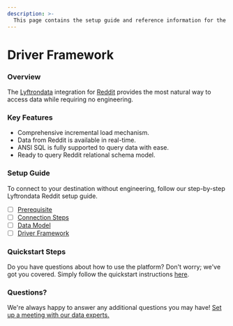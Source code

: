 ```yaml
---
description: >-
  This page contains the setup guide and reference information for the Reddit source connector.
---
```


# Driver Framework

### Overview

The [Lyftrondata](https://www.lyftrondata.com/) integration for [Reddit](https://www.lyftrondata.com/integration/marketing-analytics/reddit/) provides the most natural way to access data while requiring no engineering.

### Key Features

* Comprehensive incremental load mechanism.
* Data from Reddit is available in real-time.&#x20;
* ANSI SQL is fully supported to query data with ease.
* Ready to query Reddit relational schema model.

### Setup Guide

To connect to your destination without engineering, follow our step-by-step Lyftrondata Reddit setup guide.

* [ ] [Prerequisite](../prerequisite.md)
* [ ] [Connection Steps](../connection-steps.md)
* [ ] [Data Model](../data-model/erd.md)
* [ ] [Driver Framework](../driver-framework/)

### Quickstart Steps

Do you have questions about how to use the platform? Don't worry; we've got you covered. Simply follow the quickstart instructions [here](../driver-framework/README.md).

### Questions? <a href="#questions" id="questions"></a>

We're always happy to answer any additional questions you may have! [Set up a meeting with our data experts.](https://www.lyftrondata.com/book-a-meeting/)


